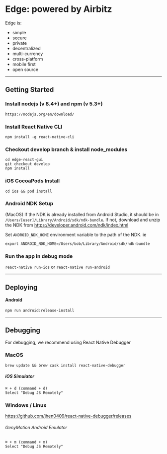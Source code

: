 # Edge: powered by Airbitz

Edge is:
- simple
- secure
- private
- decentralized
- multi-currency
- cross-platform
- mobile first
- open source

---------------------------------------------------

## Getting Started

### Install nodejs (v 8.4+) and npm (v 5.3+)

    https://nodejs.org/en/download/

### Install React Native CLI

    npm install -g react-native-cli

### Checkout develop branch & install node_modules

    cd edge-react-gui
    git checkout develop
    npm install

### iOS CocoaPods Install

    cd ios && pod install

### Android NDK Setup

(MacOS) If the NDK is already installed from Android Studio, it should be in `/Users/[user]/Library/Android/sdk/ndk-bundle`.
If not, download and unzip the NDK from https://developer.android.com/ndk/index.html

Set `ANDROID_NDK_HOME` environment variable to the path of the NDK. ie

    export ANDROID_NDK_HOME=/Users/bob/Library/Android/sdk/ndk-bundle

### Run the app in debug mode

  `react-native run-ios` or `react-native run-android`

---------------------------------------------------

## Deploying

#### Android

    npm run android:release-install

---------------------------------------------------

## Debugging

For debugging, we recommend using React Native Debugger

### MacOS

`brew update && brew cask install react-native-debugger`
##### iOS Simulator
    ⌘ + d (command + d)
    Select "Debug JS Remotely"

### Windows / Linux

https://github.com/jhen0409/react-native-debugger/releases

###### GenyMotion Android Emulator
    ⌘ + m (command + m)
    Select "Debug JS Remotely"
